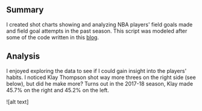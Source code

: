 ## Summary

I created shot charts showing and analyzing NBA players' field goals made and field goal attempts in the past season. This script was modeled after some of the code written in this [blog](http://savvastjortjoglou.com/nba-shot-sharts.html).

## Analysis
I enjoyed exploring the data to see if I could gain insight into the players' habits. I noticed Klay Thompson shot way more threes on the right side (see below), but did he make more? Turns out in the 2017-18 season, Klay made 45.7% on the right and 45.2% on the left. 


![alt text]
